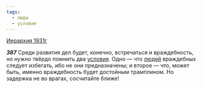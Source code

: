 ```yaml
---
tags:
  - люди
  - условие
---
```


[Иерархия 1931г](https://127.0.0.1:4002/agni/1931)

___387___
Среди развития дел будет, конечно, встречаться и враждебность, но нужно твёрдо помнить два [условия](../../../tags/#условие). Одно — что [людей](../../../tags/#люди) враждебных следует избегать, ибо не они предназначены; и второе — что, может быть, именно враждебность будет достойным трамплином. Но задержка не во врагах, сосчитайте ближе!   

